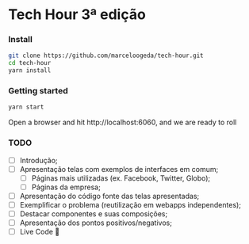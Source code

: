 # Tech Hour 3ª edição

### Install

```sh
git clone https://github.com/marceloogeda/tech-hour.git
cd tech-hour
yarn install
```

### Getting started

```sh
yarn start
```

Open a browser and hit http://localhost:6060, and we are ready to roll

### TODO

- [ ] Introdução;
- [ ] Apresentação telas com exemplos de interfaces em comum;  
  - [ ] Páginas mais utilizadas (ex. Facebook, Twitter, Globo);
  - [ ] Páginas da empresa;
- [ ] Apresentação do código fonte das telas apresentadas;
- [ ] Exemplificar o problema (reutilização em webapps independentes);
- [ ] Destacar componentes e suas composições;
- [ ] Apresentação dos pontos positivos/negativos;
- [ ] Live Code :metal:
